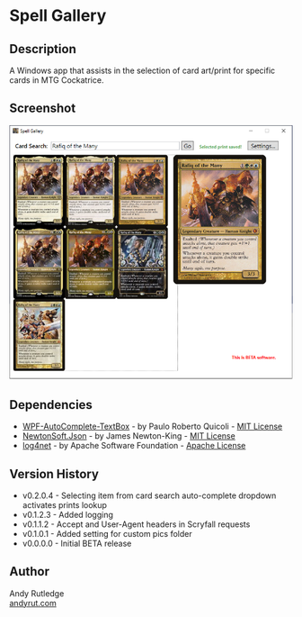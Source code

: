 # Spell Gallery

## Description
A Windows app that assists in the selection of card art/print for specific cards in MTG Cockatrice.

## Screenshot
![Spell Gallery screenshot](https://raw.githubusercontent.com/andyrut/spell-gallery/master/screenshot.png "Spell Gallery screenshot")

## Dependencies
- [WPF-AutoComplete-TextBox](https://github.com/quicoli/WPF-AutoComplete-TextBox) - by Paulo Roberto Quicoli - [MIT License](https://github.com/quicoli/WPF-AutoComplete-TextBox?tab=MIT-1-ov-file)
- [NewtonSoft.Json](https://github.com/JamesNK/Newtonsoft.Json) - by James Newton-King - [MIT License](https://github.com/JamesNK/Newtonsoft.Json?tab=MIT-1-ov-file)
- [log4net](https://github.com/apache/logging-log4net) - by Apache Software Foundation - [Apache License](https://github.com/apache/logging-log4net?tab=Apache-2.0-1-ov-file)

## Version History
- v0.2.0.4 - Selecting item from card search auto-complete dropdown activates prints lookup
- v0.1.2.3 - Added logging
- v0.1.1.2 - Accept and User-Agent headers in Scryfall requests
- v0.1.0.1 - Added setting for custom pics folder
- v0.0.0.0 - Initial BETA release

## Author
Andy Rutledge\
[andyrut.com](https://www.andyrut.com)